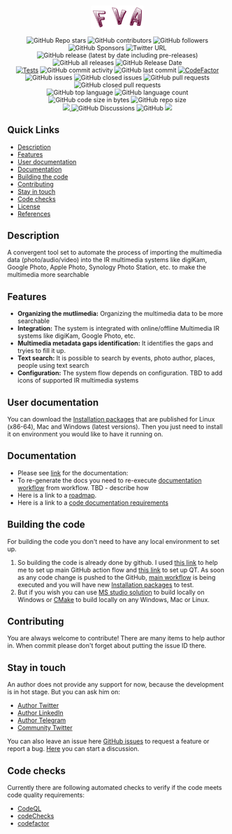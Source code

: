<p align="center">
  <a href="FVAIcons/main.png" target="blank"><img src="FVAIcons/main.png" width="120" alt="FVA Logo" /></a>
</p>
<p align="center">
  <img alt="GitHub Repo stars" src="https://img.shields.io/github/stars/dimanikulin/fva?style=social">
  <img alt="GitHub contributors" src="https://img.shields.io/github/contributors/dimanikulin/fva">
  <img alt="GitHub followers" src="https://img.shields.io/github/followers/dimanikulin?style=social">
  <img alt="GitHub Sponsors" src="https://img.shields.io/github/sponsors/dimanikulin">
  <img alt="Twitter URL" src="https://img.shields.io/twitter/url?style=social&url=https%3A%2F%2Ftwitter.com%2FDmytroNikulin" href="https%3A%2F%2Ftwitter.com%2FDmytroNikulin">
  </br>
  <img alt="GitHub release (latest by date including pre-releases)" src="https://img.shields.io/github/v/release/dimanikulin/fva?include_prereleases">
  <img alt="GitHub all releases" src="https://img.shields.io/github/downloads/dimanikulin/fva/total">
  <img alt="GitHub Release Date" src="https://img.shields.io/github/release-date-pre/dimanikulin/fva">
  </br>
  <a href="https://github.com/dimanikulin/fva/actions/workflows/main.yml"><img src="https://github.com/dimanikulin/fva/actions/workflows/main.yml/badge.svg?branch=master" alt="Tests"/></a>
  <img alt="GitHub commit activity" src="https://img.shields.io/github/commit-activity/m/dimanikulin/fva">
  <img alt="GitHub last commit" src="https://img.shields.io/github/last-commit/dimanikulin/fva">  
  <a href="https://www.codefactor.io/repository/github/dimanikulin/fva"><img src="https://www.codefactor.io/repository/github/dimanikulin/fva/badge" alt="CodeFactor" /></a>
  </br>
  <img alt="GitHub issues" src="https://img.shields.io/github/issues/dimanikulin/fva">
  <img alt="GitHub closed issues" src="https://img.shields.io/github/issues-closed/dimanikulin/fva">
  <img alt="GitHub pull requests" src="https://img.shields.io/github/issues-pr/dimanikulin/fva">
  <img alt="GitHub closed pull requests" src="https://img.shields.io/github/issues-pr-closed/dimanikulin/fva">
  </br>
  <img alt="GitHub top language" src="https://img.shields.io/github/languages/top/dimanikulin/fva">
  <img alt="GitHub language count" src="https://img.shields.io/github/languages/count/dimanikulin/fva">
  <img alt="GitHub code size in bytes" src="https://img.shields.io/github/languages/code-size/dimanikulin/fva">
  <img alt="GitHub repo size" src="https://img.shields.io/github/repo-size/dimanikulin/fva">
  </br>
  <a href="https://github.com/dimanikulin/fva/projects/4"><img src="https://img.shields.io/badge/roadmap-view-d90368"> </a>
  <img alt="GitHub Discussions" src="https://img.shields.io/github/discussions/dimanikulin/fva">
  <img alt="GitHub" src="https://img.shields.io/github/license/dimanikulin/fva">
  <a href="https://github.com/dimanikulin/fva/edit/master/README.md"><img src="https://img.shields.io/badge/documentation-read-d90368"> </a>
</p>

## Quick Links
- [Description](#description)
- [Features](#features)
- [User documentation](#user-doc)
- [Documentation](#documentation)
- [Building the code](#building-the-code)
- [Contributing](#contributing)
- [Stay in touch](#stay-in-touch)
- [Code checks](#Code-check)
- [License](./LICENSE.md)
- [References](./REFERENCES.md)

## Description
A convergent tool set to automate the process of importing the multimedia data (photo/audio/video)
into the IR multimedia systems like digiKam, Google Photo, Apple Photo, Synology Photo Station, etc. to make the multimedia more searchable

## Features
- **Organizing the mutlimedia:** Organizing the multimedia data to be more searchable
- **Integration:** The system is integrated with online/offline Multimedia IR systems like digiKam, Google Photo, etc.
- **Multimedia metadata gaps identification:** It identifies the gaps and tryies to fill it up.
- **Text search:** It is possible to search by events, photo author, places, people using text search   
- **Configuration:** The system flow depends on configuration.
TBD to add icons of supported IR multimedia systems

## User documentation
You can download the [Installation packages](https://github.com/dimanikulin/fva/releases) that are published for 
Linux (x86-64), Mac and Windows (latest versions).
Then you just need to install it on environment you would like to have it running on.

## Documentation
* Please see [link](https://dimanikulin.github.io/fva/) for the documentation:
* To re-generate the docs you need to re-execute [documentation workflow](.github/workflows/releaseDocs.yml) from workflow. TBD - describe how 
* Here is a link to a [roadmap](https://github.com/dimanikulin/fva/projects/4).
* Here is a link to a [code documentation requirements](./CODEDOCUMENTATION.md)

## Building the code
For building the code you don't need to have any local environment to set up. 
1. So building the code is already done by github. I used [this link](https://cristianadam.eu/20191222/using-github-actions-with-c-plus-plus-and-cmake/) to help me to set up main GitHub action flow and [this link](https://github.com/jurplel/install-qt-action) to set up QT.
As soon as any code change is pushed to the GitHub, [main workflow](.github/workflows/main.yml) is being executed and you will have new [Installation packages](https://github.com/dimanikulin/fva/releases) to test.
2. But if you wish you can use [MS studio solution](./FVASW.sln) to build locally on  Windows or [CMake](./CMakeLists.txt) to build locally on any Windows, Mac or Linux. 

## Contributing
You are always welcome to contribute! There are many items to help author in. 
When commit please don't forget about putting the issue ID there. 

## Stay in touch
An author does not provide any support for now, because the development is in hot stage. 
But you can ask him on:  
* [Author Twitter](https://twitter.com/DmytroNikulin)
* [Author LinkedIn](https://www.linkedin.com/in/dimanikulin/)
* [Author Telegram](https://t.me/dimanikulin79) 
* [Community Twitter](https://twitter.com/TBD)

You can also leave an issue here [GitHub issues](https://github.com/dimanikulin/fva/issues) to request a feature or report a bug.
[Here](https://github.com/dimanikulin/fva/discussions) you can start a discussion. 

## Code checks
Currently there are following automated checks to verify if the code meets code quality requirements:
* [CodeQL](.github/workflows/codeqlanalysis.yml)
* [codeChecks](.github/workflows/codeChecks.yml)
* [codefactor](https://www.codefactor.io/repository/github/dimanikulin/fva/issues)

